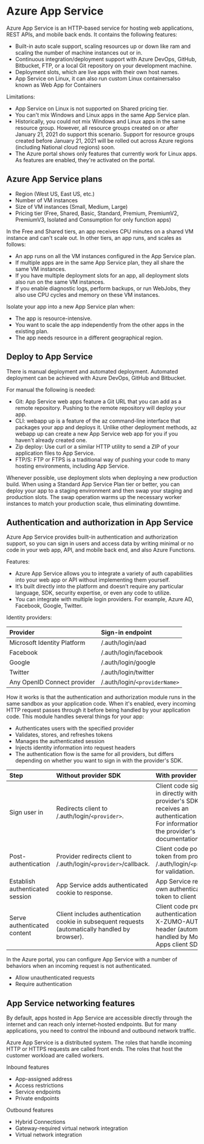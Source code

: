 # Azure App Service

Azure App Service is an HTTP-based service for hosting web applications, REST APIs, and mobile back ends. It contains the following features:

- Built-in auto scale support, scaling resources up or down like ram and scaling the number of machine instances out or in.
- Continuous integration/deployment support with Azure DevOps, GitHub, Bitbucket, FTP, or a local Git repository on your development machine.
- Deployment slots, which are live apps with their own host names.
- App Service on Linux, it can also run custom Linux containersalso known as Web App for Containers

Limitations:

- App Service on Linux is not supported on Shared pricing tier.
- You can't mix Windows and Linux apps in the same App Service plan.
- Historically, you could not mix Windows and Linux apps in the same resource group. However, all resource groups created on or after January 21, 2021 do support this scenario. Support for resource groups created before January 21, 2021 will be rolled out across Azure regions (including National cloud regions) soon.
- The Azure portal shows only features that currently work for Linux apps. As features are enabled, they're activated on the portal.

## Azure App Service plans

- Region (West US, East US, etc.)
- Number of VM instances
- Size of VM instances (Small, Medium, Large)
- Pricing tier (Free, Shared, Basic, Standard, Premium, PremiumV2, PremiumV3, Isolated and Consumption for only function apps)

In the Free and Shared tiers, an app receives CPU minutes on a shared VM instance and can't scale out. In other tiers, an app runs, and scales as follows:

- An app runs on all the VM instances configured in the App Service plan.
- If multiple apps are in the same App Service plan, they all share the same VM instances.
- If you have multiple deployment slots for an app, all deployment slots also run on the same VM instances.
- If you enable diagnostic logs, perform backups, or run WebJobs, they also use CPU cycles and memory on these VM instances.

Isolate your app into a new App Service plan when:

- The app is resource-intensive.
- You want to scale the app independently from the other apps in the existing plan.
- The app needs resource in a different geographical region.

## Deploy to App Service

There is manual deployment and automated deployment. Automated deployment can be achieved with Azure DevOps, GitHub and Bitbucket.

For manual the following is needed:

- Git: App Service web apps feature a Git URL that you can add as a remote repository. Pushing to the remote repository will deploy your app.
- CLI: webapp up is a feature of the az command-line interface that packages your app and deploys it. Unlike other deployment methods, az webapp up can create a new App Service web app for you if you haven't already created one.
- Zip deploy: Use curl or a similar HTTP utility to send a ZIP of your application files to App Service.
- FTP/S: FTP or FTPS is a traditional way of pushing your code to many hosting environments, including App Service.

Whenever possible, use deployment slots when deploying a new production build. When using a Standard App Service Plan tier or better, you can deploy your app to a staging environment and then swap your staging and production slots. The swap operation warms up the necessary worker instances to match your production scale, thus eliminating downtime.

## Authentication and authorization in App Service

Azure App Service provides built-in authentication and authorization support, so you can sign in users and access data by writing minimal or no code in your web app, API, and mobile back end, and also Azure Functions.

Features:

- Azure App Service allows you to integrate a variety of auth capabilities into your web app or API without implementing them yourself.
- It’s built directly into the platform and doesn’t require any particular language, SDK, security expertise, or even any code to utilize.
- You can integrate with multiple login providers. For example, Azure AD, Facebook, Google, Twitter.

Identity providers:

| Provider                    | Sign-in endpoint              |
| :-------------------------- | :---------------------------- |
| Microsoft Identity Platform | /.auth/login/aad              |
| Facebook                    | /.auth/login/facebook         |
| Google                      | /.auth/login/google           |
| Twitter                     | /.auth/login/twitter          |
| Any OpenID Connect provider | /.auth/login/`<providerName>` |

How it works is that the authentication and authorization module runs in the same sandbox as your application code. When it's enabled, every incoming HTTP request passes through it before being handled by your application code. This module handles several things for your app:

- Authenticates users with the specified provider
- Validates, stores, and refreshes tokens
- Manages the authenticated session
- Injects identity information into request headers
- The authentication flow is the same for all providers, but differs depending on whether you want to sign in with the provider's SDK.

| Step                            | Without provider SDK                                                                             | With provider SDK                                                                                                                               |
| :------------------------------ | :----------------------------------------------------------------------------------------------- | :---------------------------------------------------------------------------------------------------------------------------------------------- |
| Sign user in                    | Redirects client to /.auth/login/`<provider>`.                                                   | Client code signs user in directly with provider's SDK and receives an authentication token. For information, see the provider's documentation. |
| Post-authentication             | Provider redirects client to /.auth/login/`<provider>`/callback.                                 | Client code posts token from provider to /.auth/login/`<provider>` for validation.                                                              |
| Establish authenticated session | App Service adds authenticated cookie to response.                                               | App Service returns its own authentication token to client code.                                                                                |
| Serve authenticated content     | Client includes authentication cookie in subsequent requests (automatically handled by browser). | Client code presents authentication token in X-ZUMO-AUTH header (automatically handled by Mobile Apps client SDKs).                             |

In the Azure portal, you can configure App Service with a number of behaviors when an incoming request is not authenticated.

- Allow unauthenticated requests
- Require authentication

## App Service networking features

By default, apps hosted in App Service are accessible directly through the internet and can reach only internet-hosted endpoints. But for many applications, you need to control the inbound and outbound network traffic.

Azure App Service is a distributed system. The roles that handle incoming HTTP or HTTPS requests are called front ends. The roles that host the customer workload are called workers.

Inbound features

- App-assigned address
- Access restrictions
- Service endpoints
- Private endpoints

Outbound features

- Hybrid Connections
- Gateway-required virtual network integration
- Virtual network integration
